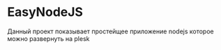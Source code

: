 # EasyNodeJS
Данный проект показывает простейщее приложение nodejs которое можно развернуть на plesk
